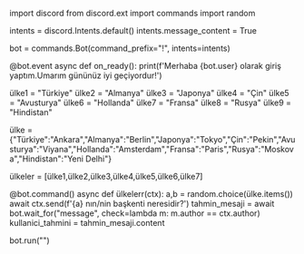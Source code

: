 import discord
from discord.ext import commands
import random

intents = discord.Intents.default()
intents.message_content = True

bot = commands.Bot(command_prefix="!", intents=intents)

@bot.event
async def on_ready():
    print(f'Merhaba {bot.user} olarak giriş yaptım.Umarım gününüz iyi geçiyordur!')

ülke1 = "Türkiye"
ülke2 = "Almanya"
ülke3 = "Japonya"
ülke4 = "Çin"
ülke5 = "Avusturya"
ülke6 = "Hollanda"
ülke7 = "Fransa"
ülke8 = "Rusya"
ülke9 = "Hindistan"

ülke = {"Türkiye":"Ankara","Almanya":"Berlin","Japonya":"Tokyo","Çin":"Pekin","Avusturya":"Viyana","Hollanda":"Amsterdam","Fransa":"Paris","Rusya":"Moskova","Hindistan":"Yeni Delhi"}

ülkeler = [ülke1,ülke2,ülke3,ülke4,ülke5,ülke6,ülke7]

@bot.command()
async def ülkelerr(ctx):
    a,b = random.choice(ülke.items())
    await ctx.send(f'{a} nın/nin başkenti neresidir?')
    tahmin_mesaji = await bot.wait_for("message", check=lambda m: m.author == ctx.author)
    kullanici_tahmini = tahmin_mesaji.content



bot.run("")
